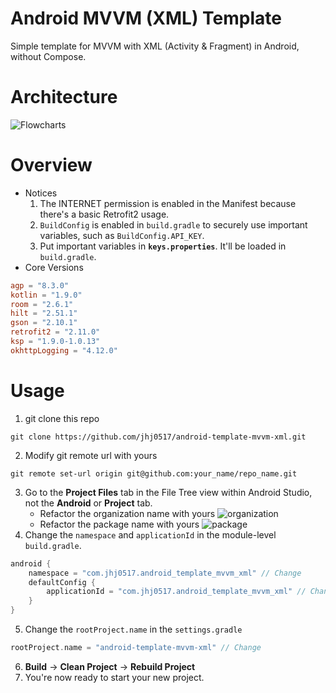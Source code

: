 # Android MVVM (XML) Template
Simple template for MVVM with XML (Activity & Fragment) in Android, without Compose.
# Architecture
![Flowcharts](https://github.com/jhj0517/android-template-mvvm-xml/assets/97279763/c9c0de0a-9a3a-47ff-9f48-0999e39caa34)
# Overview
- Notices
    1. The INTERNET permission is enabled in the Manifest because there's a basic Retrofit2 usage.
    2. `BuildConfig` is enabled in `build.gradle` to securely use important variables, such as `BuildConfig.API_KEY`.
    3. Put important variables in **`keys.properties`**. It'll be loaded in `build.gradle`.
- Core Versions
```toml
agp = "8.3.0"
kotlin = "1.9.0"
room = "2.6.1"
hilt = "2.51.1"
gson = "2.10.1"
retrofit2 = "2.11.0"
ksp = "1.9.0-1.0.13"
okhttpLogging = "4.12.0"
```

# Usage
1. git clone this repo
```commandline
git clone https://github.com/jhj0517/android-template-mvvm-xml.git
```
2. Modify git remote url with yours
```commandline
git remote set-url origin git@github.com:your_name/repo_name.git
```
3. Go to the **Project Files** tab in the File Tree view within Android Studio, not the **Android** or **Project** tab.
    - Refactor the organization name with yours
       ![organization](https://github.com/jhj0517/android-template-mvvm-xml/assets/97279763/0846bd20-8214-4ae8-8227-441741f7a694)
    - Refactor the package name with yours
       ![package](https://github.com/jhj0517/android-template-mvvm-xml/assets/97279763/a28f8852-0968-4756-b990-0b681ed16feb)
4. Change the `namespace` and `applicationId` in the module-level `build.gradle`.
```gradle
android {
    namespace = "com.jhj0517.android_template_mvvm_xml" // Change
    defaultConfig {
        applicationId = "com.jhj0517.android_template_mvvm_xml" // Change
    }
}
```
5. Change the `rootProject.name` in the `settings.gradle`
```gradle
rootProject.name = "android-template-mvvm-xml" // Change
```
6. **Build** -> **Clean Project** -> **Rebuild Project**
7. You're now ready to start your new project.
